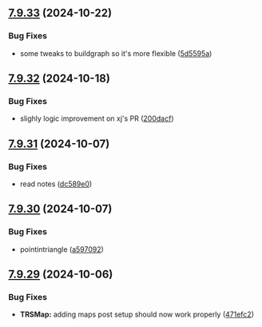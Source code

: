 ## [7.9.33](https://github.com/Torwent/SRL-T/compare/v7.9.32...v7.9.33) (2024-10-22)


### Bug Fixes

* some tweaks to buildgraph so it's more flexible ([5d5595a](https://github.com/Torwent/SRL-T/commit/5d5595a7d1d5cb0f4825d4fc85f2984539c83cd9))



## [7.9.32](https://github.com/Torwent/SRL-T/compare/v7.9.31...v7.9.32) (2024-10-18)


### Bug Fixes

* slighly logic improvement on xj's PR ([200dacf](https://github.com/Torwent/SRL-T/commit/200dacff50efb4b13d95eaf9749beb5199d2a706))



## [7.9.31](https://github.com/Torwent/SRL-T/compare/v7.9.30...v7.9.31) (2024-10-07)


### Bug Fixes

* read notes ([dc589e0](https://github.com/Torwent/SRL-T/commit/dc589e027e5350b6e4f154a52ca7f6f73df80107))



## [7.9.30](https://github.com/Torwent/SRL-T/compare/v7.9.29...v7.9.30) (2024-10-07)


### Bug Fixes

* pointintriangle ([a597092](https://github.com/Torwent/SRL-T/commit/a59709293b7e417f1b66bcb2fa47c13bbb36afd1))



## [7.9.29](https://github.com/Torwent/SRL-T/compare/v7.9.28...v7.9.29) (2024-10-06)


### Bug Fixes

* **TRSMap:** adding maps post setup should now work properly ([471efc2](https://github.com/Torwent/SRL-T/commit/471efc24aedbf89f35fe97fffb9da865edbd9dbe))



